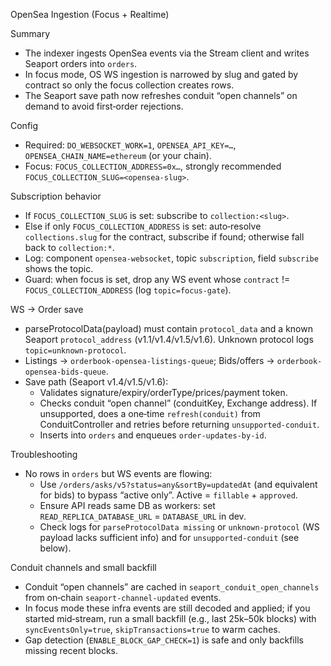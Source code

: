 OpenSea Ingestion (Focus + Realtime)

Summary
- The indexer ingests OpenSea events via the Stream client and writes Seaport orders into `orders`.
- In focus mode, OS WS ingestion is narrowed by slug and gated by contract so only the focus collection creates rows.
- The Seaport save path now refreshes conduit “open channels” on demand to avoid first‑order rejections.

Config
- Required: `DO_WEBSOCKET_WORK=1`, `OPENSEA_API_KEY=…`, `OPENSEA_CHAIN_NAME=ethereum` (or your chain).
- Focus: `FOCUS_COLLECTION_ADDRESS=0x…`, strongly recommended `FOCUS_COLLECTION_SLUG=<opensea-slug>`.

Subscription behavior
- If `FOCUS_COLLECTION_SLUG` is set: subscribe to `collection:<slug>`.
- Else if only `FOCUS_COLLECTION_ADDRESS` is set: auto‑resolve `collections.slug` for the contract, subscribe if found; otherwise fall back to `collection:*`.
- Log: component `opensea-websocket`, topic `subscription`, field `subscribe` shows the topic.
- Guard: when focus is set, drop any WS event whose `contract` != `FOCUS_COLLECTION_ADDRESS` (log `topic=focus-gate`).

WS → Order save
- parseProtocolData(payload) must contain `protocol_data` and a known Seaport `protocol_address` (v1.1/v1.4/v1.5/v1.6). Unknown protocol logs `topic=unknown-protocol`.
- Listings → `orderbook-opensea-listings-queue`; Bids/offers → `orderbook-opensea-bids-queue`.
- Save path (Seaport v1.4/v1.5/v1.6):
  - Validates signature/expiry/orderType/prices/payment token.
  - Checks conduit “open channel” (conduitKey, Exchange address). If unsupported, does a one‑time `refresh(conduit)` from ConduitController and retries before returning `unsupported-conduit`.
  - Inserts into `orders` and enqueues `order-updates-by-id`.

Troubleshooting
- No rows in `orders` but WS events are flowing:
  - Use `/orders/asks/v5?status=any&sortBy=updatedAt` (and equivalent for bids) to bypass “active only”. Active = `fillable` + `approved`.
  - Ensure API reads same DB as workers: set `READ_REPLICA_DATABASE_URL` = `DATABASE_URL` in dev.
  - Check logs for `parseProtocolData missing` or `unknown-protocol` (WS payload lacks sufficient info) and for `unsupported-conduit` (see below).

Conduit channels and small backfill
- Conduit “open channels” are cached in `seaport_conduit_open_channels` from on‑chain `seaport-channel-updated` events.
- In focus mode these infra events are still decoded and applied; if you started mid‑stream, run a small backfill (e.g., last 25k–50k blocks) with `syncEventsOnly=true`, `skipTransactions=true` to warm caches.
- Gap detection (`ENABLE_BLOCK_GAP_CHECK=1`) is safe and only backfills missing recent blocks.

